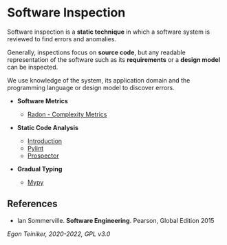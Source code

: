# Software Inspection 

Software inspection is a **static technique** in which a software system is reviewed to find errors and anomalies.

Generally, inspections focus on **source code**, but any readable representation of the software such as its 
**requirements** or a **design model** can be inspected.

We use knowledge of the system, its application domain and the programming language or design model to discover errors.

* **Software Metrics**
    * [Radon - Complexity Metrics](software-metrics/radon)

* **Static Code Analysis**
    * [Introduction](static-analysis)
    * [Pylint](static-analysis/pylint)
    * [Prospector](static-analysis/prospector)

* **Gradual Typing**
    * [Mypy](static-analysis/type-hints)  


## References
* Ian Sommerville. **Software Engineering**. Pearson, Global Edition 2015

*Egon Teiniker, 2020-2022, GPL v3.0*
